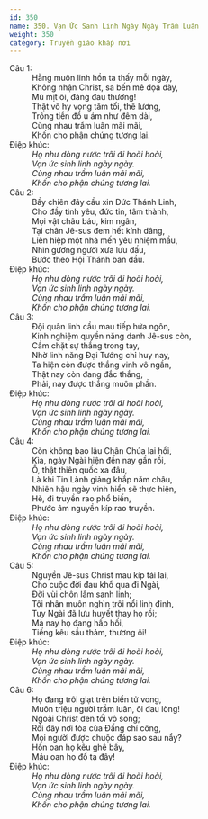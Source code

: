 ```yaml
---
id: 350
name: 350. Vạn Ức Sanh Linh Ngày Ngày Trầm Luân
weight: 350
category: Truyền giáo khắp nơi
---
```

<dl><dt>Câu 1:</dt><dd data-verse="1">Hằng muôn linh hồn ta thấy mỗi ngày, <br/>Không nhận Christ, sa bến mê đọa đày, <br/>Mù mịt ôi, đáng đau thương! <br/>Thật vô hy vọng tăm tối, thê lương, <br/>Trông tiền đồ u ám như đêm dài, <br/>Cùng nhau trầm luân mãi mãi, <br/>Khốn cho phận chúng tương lai. </dd><dt>Điệp khúc:</dt><dd data-chorus="1"><em>Họ như dòng nước trôi đi hoài hoài, <br/>Vạn ức sinh linh ngày ngày. <br/>Cùng nhau trầm luân mãi mãi, <br/>Khốn cho phận chúng tương lai. </em></dd><dt>Câu 2:</dt><dd data-verse="2">Bầy chiên đây cầu xin Đức Thánh Linh, <br/>Cho đầy tình yêu, đức tin, tâm thành, <br/>Mọi vật châu báu, kim ngân, <br/>Tại chân Jê-sus đem hết kính dâng, <br/>Liên hiệp một nhà mến yêu nhiệm mầu, <br/>Nhìn gương người xưa lưu dấu, <br/>Bước theo Hội Thánh ban đầu. </dd><dt>Điệp khúc:</dt><dd data-chorus="1"><em>Họ như dòng nước trôi đi hoài hoài, <br/>Vạn ức sinh linh ngày ngày. <br/>Cùng nhau trầm luân mãi mãi, <br/>Khốn cho phận chúng tương lai. </em></dd><dt>Câu 3:</dt><dd data-verse="3">Đội quân linh cầu mau tiếp hứa ngôn, <br/>Kinh nghiệm quyền năng danh Jê-sus còn, <br/>Cầm chặt sự thắng trong tay, <br/>Nhờ linh năng Đại Tướng chỉ huy nay, <br/>Ta hiện còn được thắng vinh vô ngần, <br/>Thật nay còn đang đắc thắng, <br/>Phải, nay được thắng muôn phần. </dd><dt>Điệp khúc:</dt><dd data-chorus="1"><em>Họ như dòng nước trôi đi hoài hoài, <br/>Vạn ức sinh linh ngày ngày. <br/>Cùng nhau trầm luân mãi mãi, <br/>Khốn cho phận chúng tương lai. </em></dd><dt>Câu 4:</dt><dd data-verse="4">Còn không bao lâu Chân Chúa lai hồi, <br/>Kìa, ngày Ngài hiện đến nay gần rồi, <br/>Ồ, thật thiên quốc xa đâu, <br/>Là khi Tin Lành giảng khắp năm châu, <br/>Nhiên hậu ngày vinh hiển sẽ thực hiện, <br/>Hè, đi truyền rao phổ biến, <br/>Phước âm nguyền kíp rao truyền. </dd><dt>Điệp khúc:</dt><dd data-chorus="1"><em>Họ như dòng nước trôi đi hoài hoài, <br/>Vạn ức sinh linh ngày ngày. <br/>Cùng nhau trầm luân mãi mãi, <br/>Khốn cho phận chúng tương lai. </em></dd><dt>Câu 5:</dt><dd data-verse="5">Nguyền Jê-sus Christ mau kíp tái lai, <br/>Cho cuộc đời đau khổ qua đi Ngài, <br/>Đời vùi chôn lắm sanh linh; <br/>Tội nhân muôn nghìn trôi nổi linh đinh, <br/>Tuy Ngài đã lưu huyết thay họ rồi; <br/>Mà nay họ đang hấp hối, <br/>Tiếng kêu sầu thảm, thương ôi! </dd><dt>Điệp khúc:</dt><dd data-chorus="1"><em>Họ như dòng nước trôi đi hoài hoài, <br/>Vạn ức sinh linh ngày ngày. <br/>Cùng nhau trầm luân mãi mãi, <br/>Khốn cho phận chúng tương lai. </em></dd><dt>Câu 6:</dt><dd data-verse="6">Họ đang trôi giạt trên biển tử vong, <br/>Muôn triệu người trầm luân, ôi đau lòng! <br/>Ngoài Christ đen tối vô song; <br/>Rồi đây nơi tòa của Đấng chí công, <br/>Mọi người được chuộc đáp sao sau nầy? <br/>Hồn oan họ kêu ghê bấy, <br/>Máu oan họ đổ ta đây! </dd><dt>Điệp khúc:</dt><dd data-chorus="1"><em>Họ như dòng nước trôi đi hoài hoài, <br/>Vạn ức sinh linh ngày ngày. <br/>Cùng nhau trầm luân mãi mãi, <br/>Khốn cho phận chúng tương lai. </em></dd></dl>
